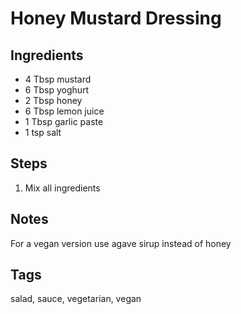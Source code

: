 # Honey Mustard Dressing

## Ingredients

* 4 Tbsp mustard
* 6 Tbsp yoghurt
* 2 Tbsp honey 
* 6 Tbsp lemon juice
* 1 Tbsp garlic paste 
* 1 tsp salt

## Steps

1. Mix all ingredients

## Notes

For a vegan version use agave sirup instead of honey

## Tags
salad, sauce, vegetarian, vegan

